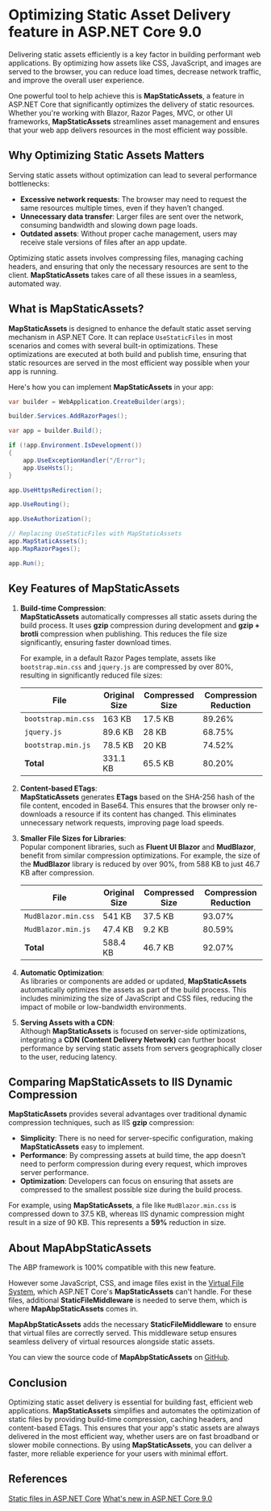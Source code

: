 # Optimizing Static Asset Delivery feature in ASP.NET Core 9.0

Delivering static assets efficiently is a key factor in building performant web applications. By optimizing how assets like CSS, JavaScript, and images are served to the browser, you can reduce load times, decrease network traffic, and improve the overall user experience.

One powerful tool to help achieve this is **MapStaticAssets**, a feature in ASP.NET Core that significantly optimizes the delivery of static resources. Whether you're working with Blazor, Razor Pages, MVC, or other UI frameworks, **MapStaticAssets** streamlines asset management and ensures that your web app delivers resources in the most efficient way possible.

## Why Optimizing Static Assets Matters

Serving static assets without optimization can lead to several performance bottlenecks:

- **Excessive network requests**: The browser may need to request the same resources multiple times, even if they haven’t changed.
- **Unnecessary data transfer**: Larger files are sent over the network, consuming bandwidth and slowing down page loads.
- **Outdated assets**: Without proper cache management, users may receive stale versions of files after an app update.

Optimizing static assets involves compressing files, managing caching headers, and ensuring that only the necessary resources are sent to the client. **MapStaticAssets** takes care of all these issues in a seamless, automated way.

## What is MapStaticAssets?

**MapStaticAssets** is designed to enhance the default static asset serving mechanism in ASP.NET Core. It can replace `UseStaticFiles` in most scenarios and comes with several built-in optimizations. These optimizations are executed at both build and publish time, ensuring that static resources are served in the most efficient way possible when your app is running.

Here's how you can implement **MapStaticAssets** in your app:

```csharp
var builder = WebApplication.CreateBuilder(args);

builder.Services.AddRazorPages();

var app = builder.Build();

if (!app.Environment.IsDevelopment())
{
    app.UseExceptionHandler("/Error");
    app.UseHsts();
}

app.UseHttpsRedirection();

app.UseRouting();

app.UseAuthorization();

// Replacing UseStaticFiles with MapStaticAssets
app.MapStaticAssets();
app.MapRazorPages();

app.Run();
```

## Key Features of MapStaticAssets

1. **Build-time Compression**:  
   **MapStaticAssets** automatically compresses all static assets during the build process. It uses **gzip** compression during development and **gzip + brotli** compression when publishing. This reduces the file size significantly, ensuring faster download times.

   For example, in a default Razor Pages template, assets like `bootstrap.min.css` and `jquery.js` are compressed by over 80%, resulting in significantly reduced file sizes:

   | File                 | Original Size | Compressed Size | Compression Reduction |
   |----------------------|---------------|-----------------|-----------------------|
   | `bootstrap.min.css`  | 163 KB        | 17.5 KB         | 89.26%                |
   | `jquery.js`          | 89.6 KB       | 28 KB           | 68.75%                |
   | `bootstrap.min.js`   | 78.5 KB       | 20 KB           | 74.52%                |
   | **Total**            | 331.1 KB      | 65.5 KB         | 80.20%                |

2. **Content-based ETags**:  
   **MapStaticAssets** generates **ETags** based on the SHA-256 hash of the file content, encoded in Base64. This ensures that the browser only re-downloads a resource if its content has changed. This eliminates unnecessary network requests, improving page load speeds.

3. **Smaller File Sizes for Libraries**:  
   Popular component libraries, such as **Fluent UI Blazor** and **MudBlazor**, benefit from similar compression optimizations. For example, the size of the **MudBlazor** library is reduced by over 90%, from 588 KB to just 46.7 KB after compression.

   | File                 | Original Size | Compressed Size | Compression Reduction |
   |----------------------|---------------|-----------------|-----------------------|
   | `MudBlazor.min.css`  | 541 KB        | 37.5 KB         | 93.07%                |
   | `MudBlazor.min.js`   | 47.4 KB       | 9.2 KB          | 80.59%                |
   | **Total**            | 588.4 KB      | 46.7 KB         | 92.07%                |

4. **Automatic Optimization**:  
   As libraries or components are added or updated, **MapStaticAssets** automatically optimizes the assets as part of the build process. This includes minimizing the size of JavaScript and CSS files, reducing the impact of mobile or low-bandwidth environments.

5. **Serving Assets with a CDN**:  
   Although **MapStaticAssets** is focused on server-side optimizations, integrating a **CDN (Content Delivery Network)** can further boost performance by serving static assets from servers geographically closer to the user, reducing latency.

## Comparing MapStaticAssets to IIS Dynamic Compression

**MapStaticAssets** provides several advantages over traditional dynamic compression techniques, such as IIS **gzip** compression:

- **Simplicity**: There is no need for server-specific configuration, making **MapStaticAssets** easy to implement.
- **Performance**: By compressing assets at build time, the app doesn't need to perform compression during every request, which improves server performance.
- **Optimization**: Developers can focus on ensuring that assets are compressed to the smallest possible size during the build process.

For example, using **MapStaticAssets**, a file like `MudBlazor.min.css` is compressed down to 37.5 KB, whereas IIS dynamic compression might result in a size of 90 KB. This represents a **59%** reduction in size.

## About MapAbpStaticAssets

The ABP framework is 100% compatible with this new feature.

However some JavaScript, CSS, and image files exist in the [Virtual File System](https://abp.io/docs/latest/framework/infrastructure/virtual-file-system), which ASP.NET Core's **MapStaticAssets** can't handle. For these files, additional **StaticFileMiddleware** is needed to serve them, which is where **MapAbpStaticAssets** comes in.

**MapAbpStaticAssets** adds the necessary **StaticFileMiddleware** to ensure that virtual files are correctly served. This middleware setup ensures seamless delivery of virtual resources alongside static assets.

You can view the source code of **MapAbpStaticAssets** on [GitHub](https://github.com/abpframework/abp/blob/dev/framework/src/Volo.Abp.AspNetCore/Microsoft/AspNetCore/Builder/AbpApplicationBuilderExtensions.cs#L129-L198).

## Conclusion

Optimizing static asset delivery is essential for building fast, efficient web applications. **MapStaticAssets** simplifies and automates the optimization of static files by providing build-time compression, caching headers, and content-based ETags. This ensures that your app's static assets are always delivered in the most efficient way, whether users are on fast broadband or slower mobile connections. By using **MapStaticAssets**, you can deliver a faster, more reliable experience for your users with minimal effort.

## References

[Static files in ASP.NET Core](https://learn.microsoft.com/en-us/aspnet/core/fundamentals/static-files?view=aspnetcore-9.0)
[What's new in ASP.NET Core 9.0](https://learn.microsoft.com/en-us/aspnet/core/release-notes/aspnetcore-9.0?view=aspnetcore-8.0#optimize-static-web-asset-delivery)
